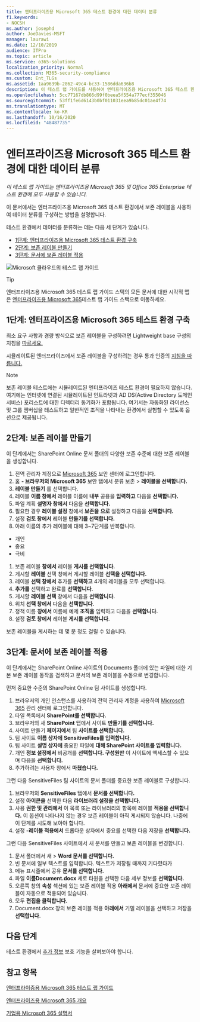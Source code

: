 ```yaml
---
title: 엔터프라이즈용 Microsoft 365 테스트 환경에 대한 데이터 분류
f1.keywords:
- NOCSH
ms.author: josephd
author: JoeDavies-MSFT
manager: laurawi
ms.date: 12/10/2019
audience: ITPro
ms.topic: article
ms.service: o365-solutions
localization_priority: Normal
ms.collection: M365-security-compliance
ms.custom: Ent_TLGs
ms.assetid: 1aa9639b-2862-49c4-bc33-1586dda636b8
description: 이 테스트 랩 가이드를 사용하여 엔터프라이즈용 Microsoft 365 테스트 환경의 문서에 대한 보존 레이블을 만들고 사용할 수 있습니다.
ms.openlocfilehash: 5cc77167db866d99f0beea5f554a777ecf355046
ms.sourcegitcommit: 53ff1fe6d6143b0bf011031eea9b85dc01ae4f74
ms.translationtype: MT
ms.contentlocale: ko-KR
ms.lasthandoff: 10/16/2020
ms.locfileid: "48487735"
---
```

# <a name="data-classification-for-your-microsoft-365-for-enterprise-test-environment"></a>엔터프라이즈용 Microsoft 365 테스트 환경에 대한 데이터 분류

*이 테스트 랩 가이드는 엔터프라이즈용 Microsoft 365 및 Office 365 Enterprise 테스트 환경에 모두 사용할 수 있습니다.*

이 문서에서는 엔터프라이즈용 Microsoft 365 테스트 환경에서 보존 레이블을 사용하여 데이터 분류를 구성하는 방법을 설명합니다.

테스트 환경에서 데이터를 분류하는 데는 다음 세 단계가 있습니다.
- [1단계: 엔터프라이즈용 Microsoft 365 테스트 환경 구축](#phase-1-build-out-your-microsoft-365-for-enterprise-test-environment)
- [2단계: 보존 레이블 만들기](#phase-2-create-retention-labels)
- [3단계: 문서에 보존 레이블 적용](#phase-3-apply-retention-labels-to-documents)

![Microsoft 클라우드의 테스트 랩 가이드](../media/m365-enterprise-test-lab-guides/cloud-tlg-icon.png)

> [!TIP]
> 엔터프라이즈용 Microsoft 365 테스트 랩 가이드 스택의 모든 문서에 대한 시각적 맵은 [엔터프라이즈용 Microsoft 365](../downloads/Microsoft365EnterpriseTLGStack.pdf)테스트 랩 가이드 스택으로 이동하세요.
  
## <a name="phase-1-build-out-your-microsoft-365-for-enterprise-test-environment"></a>1단계: 엔터프라이즈용 Microsoft 365 테스트 환경 구축

최소 요구 사항과 경량 방식으로 보존 레이블을 구성하려면 Lightweight base 구성의 지침을 [따르세요.](lightweight-base-configuration-microsoft-365-enterprise.md)
  
시뮬레이트된 엔터프라이즈에서 보존 레이블을 구성하려는 경우 통과 인증의 [지침을 따릅니다.](pass-through-auth-m365-ent-test-environment.md)
  
> [!NOTE]
> 보존 레이블 테스트에는 시뮬레이트된 엔터프라이즈 테스트 환경이 필요하지 않습니다. 여기에는 인터넷에 연결된 시뮬레이트된 인트라넷과 AD DS(Active Directory 도메인 서비스) 포리스트에 대한 디렉터리 동기화가 포함됩니다. 여기서는 자동화된 라이선스 및 그룹 멤버십을 테스트하고 일반적인 조직을 나타내는 환경에서 실험할 수 있도록 옵션으로 제공됩니다.

## <a name="phase-2-create-retention-labels"></a>2단계: 보존 레이블 만들기

이 단계에서는 SharePoint Online 문서 폴더의 다양한 보존 수준에 대한 보존 레이블을 생성합니다.

1. 전역 관리자 계정으로 [Microsoft 365](https://security.microsoft.com/homepage) 보안 센터에 로그인합니다.
1. 홈 **- 브라우저의 Microsoft 365** 보안 탭에서 분류 보존  >  **레이블을 선택합니다.**
1. **레이블 만들기** 를 선택합니다.
1. 레이블 **이름 창에서** 레이블 이름에 **내부** 공용을 **입력하고** 다음을 **선택합니다.**
1. 파일 계획 **설명자 창에서** 다음을 **선택합니다.**
1. 필요한 경우 **레이블 설정** 창에서 **보존을** **으로** 설정하고 다음을 **선택합니다.**
1. 설정 **검토 창에서** 레이블 **만들기를 선택합니다.**
1. 아래 이름의 추가 레이블에 대해 3~7단계를 반복합니다.
  - 개인
  - 중요
  - 극비
1. 보존 레이블 **창에서** 레이블 **게시를 선택합니다.**
1. 게시할 **레이블** 선택 창에서 게시할 레이블 **선택을 선택합니다.**
1. 레이블 **선택 창에서** 추가를 **선택하고** 4개의 레이블을 모두 선택합니다.
1. **추가를** 선택하고 완료를 **선택합니다.**
1. 게시할 **레이블 선택** 창에서 다음을 **선택합니다.**
1. 위치 **선택 창에서** 다음을 **선택합니다.**
1. 정책 이름 **창에서** 이름에 예제  **조직을** 입력하고 다음을 **선택합니다.**
1. 설정 **검토 창에서** 레이블 **게시를 선택합니다.**
 
보존 레이블을 게시하는 데 몇 분 정도 걸릴 수 있습니다.

## <a name="phase-3-apply-retention-labels-to-documents"></a>3단계: 문서에 보존 레이블 적용

이 단계에서는 SharePoint Online 사이트의 Documents 폴더에 있는 파일에 대한 기본 보존 레이블 동작을 검색하고 문서의 보존 레이블을 수동으로 변경합니다.

먼저 중요한 수준의 SharePoint Online 팀 사이트를 생성합니다.
  
1. 브라우저의 개인 인스턴스를 사용하여 전역 관리자 계정을 사용하여 [Microsoft 365](https://admin.microsoft.com) 관리 센터에 로그인합니다.
1. 타일 목록에서 **SharePoint를 선택합니다.**
1. 브라우저의 새 **SharePoint** 탭에서 사이트 **만들기를 선택합니다.**
1. 사이트 만들기 **페이지에서** 팀 **사이트를 선택합니다.**
1. 팀 사이트 **이름 상자에** **SensitiveFiles를 입력합니다.**
1. 팀 사이트 **설명 상자에** 중요한 파일에 **대해 SharePoint 사이트를 입력합니다.**
1. 개인 **정보 설정에서** 비공개를 **선택합니다. 구성원만** 이 사이트에 액세스할 수 있으며 다음을 **선택합니다.**
1. 추가하려는  사용자 창에서 **마쳤습니다.**
    
그런 다음 SensitiveFiles 팀 사이트의 문서 폴더를 중요한 보존 레이블로 구성합니다.
  
1. 브라우저의 **SensitiveFiles** 탭에서 **문서를 선택합니다.**
1. 설정 **아이콘을** 선택한 다음 **라이브러리 설정을 선택합니다.**
1. 사용 **권한 및 관리에서** 이 목록 또는 라이브러리의 항목에 레이블 **적용을 선택합니다.** 이 옵션이 나타나지 않는 경우 보존 레이블이 아직 게시되지 않습니다. 나중에 이 단계를 시도해 보아야 합니다.
1. 설정 **-레이블 적용에서** 드롭다운 상자에서 중요를 선택한 다음 저장을  **선택합니다.**

그런 다음 SensitiveFiles 사이트에서 새 문서를 만들고 보존 레이블을 변경합니다.
    
1. 문서 폴더에서 새   >  **Word 문서를 선택합니다.**
1. 빈 문서에 일부 텍스트를 입력합니다. 텍스트가 저장될 때까지 기다렸다가
1. 메뉴 표시줄에서 공유 **문서를 선택합니다.**
1. 파일 **이름Document.docx** 세로 타원을 선택한 다음 세부 정보를 **선택합니다.**
1. 오른쪽 창의 **속성** 섹션에 있는 보존 레이블 적용 **아래에서** 문서에  중요한 보존 레이블이 자동으로 적용되어 있습니다.
1. 모두 **편집을 클릭합니다.**
1. Document.docx 창의 보존 레이블 적용 **아래에서** 기밀  레이블을 선택하고 저장을 **선택합니다.**

## <a name="next-step"></a>다음 단계

테스트 환경에서 [추가 정보](m365-enterprise-test-lab-guides.md#information-protection) 보호 기능을 살펴보아야 합니다.

## <a name="see-also"></a>참고 항목

[엔터프라이증용 Microsoft 365 테스트 랩 가이드](m365-enterprise-test-lab-guides.md)

[엔터프라이즈용 Microsoft 365 개요](microsoft-365-overview.md)

[기업용 Microsoft 365 설명서](https://docs.microsoft.com/microsoft-365-enterprise/)
